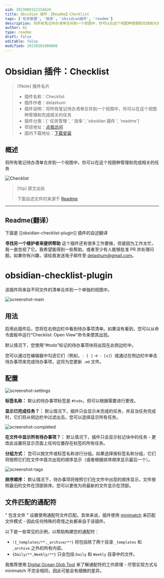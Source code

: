 ```yaml
---
uid: 2023080322154626
title: Obsidian 插件：【Readme】Checklist
tags: ['任务管理', '效率', 'obsidian插件', 'readme']
description: 将所有笔记待办清单合并到一个视图中，你可以在这个视图种管理和完成相关的任务
author: AI
type: readme
draft: false
editable: false
modified: 20230101000000
---
```


# Obsidian 插件：Checklist

> [!Note] 插件名片
> - 插件名称：Checklist
> - 插件作者：delashum
> - 插件说明：将所有笔记待办清单合并到一个视图中，你可以在这个视图种管理和完成相关的任务
> - 插件分类：[' 任务管理 ', ' 效率 ', 'obsidian 插件 ', 'readme']
> - 项目地址：[点我访问](https://github.com/delashum/obsidian-checklist-plugin)
> - 国内下载地址：[下载安装](https://pkmer.cn/products/plugin/pluginMarket/?obsidian-checklist-plugin)

## 概述

将所有笔记待办清单合并到一个视图中，你可以在这个视图种管理和完成相关的任务

![Checklist](https://cdn.pkmer.cn/covers/obsidian-checklist-plugin.PNG!pkmer)

> [!tip] 原文出处
>
>下面自述文件的来源于 [Readme](https://ghproxy.net/https://raw.githubusercontent.com/delashum/obsidian-checklist-plugin/master/README.md)
>

---

## Readme(翻译）

下面是 [[obsidian-checklist-plugin]] 插件的自述翻译

**寻找另一个维护者来提供帮助** 这个插件还有很多工作要做，但是因为工作太忙，我一直忽视了它。我希望能得到一些帮助，或者至少有人能够批准 PR 并处理问题。如果你有兴趣，请给我发送电子邮件至 delashum@gmail.com。

# obsidian-checklist-plugin

该插件将来自不同文件的清单合并到一个单独的视图中。

![screenshot-main](https://raw.githubusercontent.com/delashum/obsidian-checklist-plugin/master/images/screenshot-two-files.png)

## 用法

启用此插件后，您将在右侧边栏中看到待办事项清单。如果没有看到，您可以从命令面板中运行“Checklist: Open View”命令来使其出现。

默认情况下，您使用“#todo”标记的待办事项块将出现在此侧边栏中。

您可以通过在编辑器中勾选它们（例如，`- [ ]` -> `- [x]`）或通过在侧边栏中单击待办事项来完成待办事项，这将为您更新 `.md` 文件。

## 配置

![screenshot-settings](https://raw.githubusercontent.com/delashum/obsidian-checklist-plugin/master/images/screenshot-settings.png)

**标签名称：** 默认的待办事项标签是 `#todo`，但可以根据需要进行更改。

**显示已完成任务？：** 默认情况下，插件只会显示未完成的任务，并且当任务完成时，它们将从侧边栏中过滤出去。您可以选择显示所有任务。

![screenshot-completed](https://raw.githubusercontent.com/delashum/obsidian-checklist-plugin/master/images/screenshot-show-completed.png)

**在文件中显示所有待办事项？：** 默认情况下，插件只会显示标记块中的任务 - 更改此设置将显示页面上任何位置存在标签的所有任务。

**分组方式：** 您可以按文件或标签名称进行分组。如果选择按标签名称分组，它们将按照它们在文件中首次出现的顺序显示（或者根据排序顺序显示最后一个）。

![screenshot-tags](https://raw.githubusercontent.com/delashum/obsidian-checklist-plugin/master/images/screenshot-sub-tag.png)

**排序顺序：** 默认情况下，待办事项将按照它们在文件中出现的顺序显示，文件按照最旧的文件在顶部排序。您可以更改为将最新的文件显示在顶部。

## 文件匹配的通配符

" 包含文件 " 设置使用通配符文件匹配。具体来说，插件使用 [minimatch](https://github.com/isaacs/minimatch) 来匹配文件模式 - 因此任何特殊的奇怪之处都来自于该插件。

以下是一些常见的示例，以帮助构建您的通配符：

  + `!{_templates/**,_archive/**}` 将包括除了两个目录 `_templates` 和 `_archive` 之外的所有内容。
  + `{Daily/**,Weekly/**}` 只会包括 `Daily` 和 `Weekly` 目录中的文件。

我推荐使用 [Digital Ocean Glob Tool](https://www.digitalocean.com/community/tools/glob) 来了解通配符的工作原理 - 尽管实现方式与 minimatch 不完全相同，因此可能会有细微的差异。
